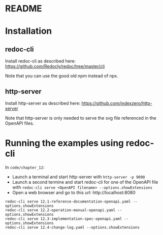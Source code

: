 # README #

# Installation

## redoc-cli

Install redoc-cli as described here: https://github.com/Redocly/redoc/tree/master/cli

Note that you can use the good old npm instead of npx.

## http-server

Install http-server as described here: https://github.com/indexzero/http-server

Note that http-server is only needed to serve the svg file referenced in the OpenAPI files.

# Running the examples using redoc-cli

In `code/chapter_12`:

- Launch a terminal and start http-server with `http-server -p 9090`
- Launch a second termine and start redoc-cli for one of the OpenAPI file with `redoc-cli serve <OpenAPI filename> --options.showExtensions`
- Open a web browser and go to this url: http://localhost:8080

```
redoc-cli serve 12.1-reference-documentation-openapi.yaml --options.showExtensions
redoc-cli serve 12.2-operation-manual-openapi.yaml --options.showExtensions
redoc-cli serve 12.3-implementation-spec-openapi.yaml --options.showExtensions
redoc-cli serve 12.4-change-log.yaml --options.showExtensions
```